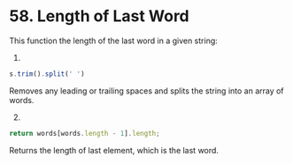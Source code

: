 # 58. Length of Last Word

This function the length of the last word in a given string:

1.
```ts
s.trim().split(' ')
```
Removes any leading or trailing spaces and splits the string into an array of words.

2.
```ts
return words[words.length - 1].length;
```
Returns the length of last element, which is the last word.
